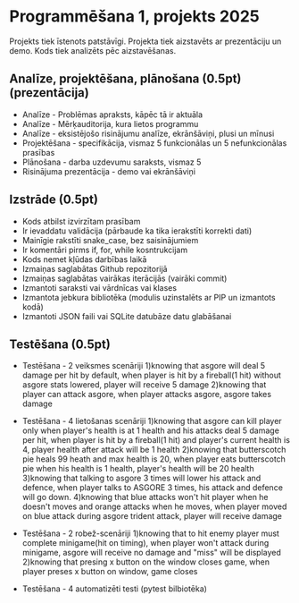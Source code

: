 # Programmēšana 1, projekts 2025

Projekts tiek īstenots patstāvīgi. Projekta tiek aizstavēts ar prezentāciju un demo.
Kods tiek analizēts pēc aizstavēšanas.

## Analīze, projektēšana, plānošana (0.5pt) (prezentācija)
- Analīze - Problēmas apraksts, kāpēc tā ir aktuāla
- Analīze - Mērķauditorija, kura lietos programmu
- Analīze - eksistējošo risinājumu analīze, ekrānšāviņi, plusi un mīnusi
- Projektēšana - specifikācija, vismaz 5 funkcionālas un 5 nefunkcionālas prasības
- Plānošana - darba uzdevumu saraksts, vismaz 5
- Risinājuma prezentācija - demo vai ekrānšāviņi

## Izstrāde (0.5pt)
- Kods atbilst izvirzītam prasībam
- Ir ievaddatu validācija (pārbaude ka tika ierakstīti korrekti dati)
- Mainīgie rakstīti snake_case, bez saisinājumiem
- Ir komentāri pirms if, for, while kosntrukcijam
- Kods nemet kļūdas darbības laikā
- Izmaiņas saglabātas Github repozitorijā
- Izmaiņas saglabātas vairākas iterācijās (vairāki commit)
- Izmantoti saraksti vai vārdnīcas vai klases
- Izmantota jebkura bibliotēka (modulis uzinstalēts ar PIP un izmantots kodā) 
- Izmantoti JSON faili vai SQLite datubāze datu glabāšanai

## Testēšana (0.5pt)
- Testēšana - 2 veiksmes scenāriji
1)knowing that asgore will deal 5 damage per hit by default, when player is hit by a fireball(1 hit) without asgore stats lowered, player will receive 5 damage
2)knowing that player can attack asgore, when player attacks asgore, asgore takes damage

- Testēšana - 4 lietošanas scenāriji
1)knowing that asgore can kill player only when player's health is at 1 health and his attacks deal 5 damage per hit, when player is hit by a fireball(1 hit) and player's current health is 4, player health after attack will be 1 health
2)knowing that butterscotch pie heals 99 heath and max health is 20, when player eats butterscotch pie when his health is 1 health, player's health will be 20 health
3)knowing that talking to asgore 3 times will lower his attack and defence, when player talks to ASGORE 3 times, his attack and defence will go down.
4)knowing that blue attacks won't hit player when he doesn't  moves and orange attacks when he moves, when player moved on blue attack during asgore trident attack, player will receive damage

- Testēšana - 2 robež-scenāriji
1)knowing that to hit enemy player must complete minigame(hit on timing), when player won't attack during minigame, asgore will receive no damage and "miss" will be displayed
2)knowing that presing x button on the window closes game, when player preses x button on window, game closes
- Testēšana - 4 automatizēti testi (pytest bilbiotēka)
